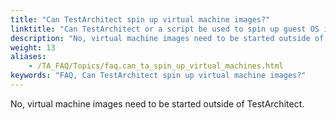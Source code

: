```yaml
--- 
title: "Can TestArchitect spin up virtual machine images?"
linktitle: "Can TestArchitect or a script be used to spin up guest OS images \\(virtual machines\\) under VMWare or MS Hyper-V, and/or remotely install the TA software and license? Can this be part of the INITIAL section for a test module?"
description: "No, virtual machine images need to be started outside of TestArchitect ."
weight: 13
aliases: 
    - /TA_FAQ/Topics/faq.can_ta_spin_up_virtual_machines.html
keywords: "FAQ, Can TestArchitect spin up virtual machine images?"
---
```


No, virtual machine images need to be started outside of TestArchitect.




